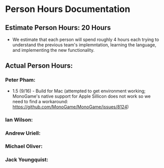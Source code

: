 # Person Hours Documentation

## Estimate Person Hours: 20 Hours

- We estimate that each person will spend roughly 4 hours each trying to understand the previous team's implemntation, learning the language, and implementing the new functionality.

## Actual Person Hours:

### Peter Pham:
- 1.5 (9/16) - Build for Mac (attempted to get environment working; MonoGame's native support for Apple Sillicon does not work so we need to find a workaround: https://github.com/MonoGame/MonoGame/issues/8124)

### Ian Wilson:

### Andrew Uriell:

### Michael Oliver:

### Jack Youngquist:  
